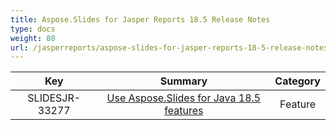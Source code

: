 ```yaml
---
title: Aspose.Slides for Jasper Reports 18.5 Release Notes
type: docs
weight: 80
url: /jasperreports/aspose-slides-for-jasper-reports-18-5-release-notes/
---
```


|**Key** |**Summary** |**Category** |
| :-: | :-: | :-: |
|SLIDESJR-33277|[Use Aspose.Slides for Java 18.5 features](https://docs.aspose.com/display/slidesjava/Aspose.Slides+for+Java+18.5+Release+Notes)|Feature|

